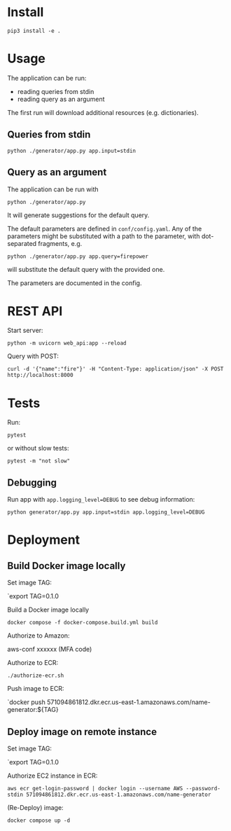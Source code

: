 # Install

```
pip3 install -e .
```

# Usage

The application can be run:
* reading queries from stdin
* reading query as an argument

The first run will download additional resources (e.g. dictionaries).

## Queries from stdin

```
python ./generator/app.py app.input=stdin
```

## Query as an argument

The application can be run with

```
python ./generator/app.py
```

It will generate suggestions for the default query.

The default parameters are defined in `conf/config.yaml`. Any of the parameters might be substituted with a path to the
parameter, with dot-separated fragments, e.g.

```
python ./generator/app.py app.query=firepower
```

will substitute the default query with the provided one.

The parameters are documented in the config.

# REST API

Start server:
```
python -m uvicorn web_api:app --reload
```

Query with POST:
```
curl -d '{"name":"fire"}' -H "Content-Type: application/json" -X POST http://localhost:8000
```

# Tests

Run:
```
pytest
```
or without slow tests:
```
pytest -m "not slow"
```

## Debugging

Run app with `app.logging_level=DEBUG` to see debug information:
```
python generator/app.py app.input=stdin app.logging_level=DEBUG
```

# Deployment

## Build Docker image locally

Set image TAG:

`export TAG=0.1.0

Build a Docker image locally

`docker compose -f docker-compose.build.yml build`

Authorize to Amazon:

aws-conf xxxxxx (MFA code)

Authorize to ECR:

`./authorize-ecr.sh`

Push image to ECR:

`docker push 571094861812.dkr.ecr.us-east-1.amazonaws.com/name-generator:${TAG}

## Deploy image on remote instance

Set image TAG:

`export TAG=0.1.0

Authorize EC2 instance in ECR:

`aws ecr get-login-password | docker login --username AWS --password-stdin 571094861812.dkr.ecr.us-east-1.amazonaws.com/name-generator`

(Re-Deploy) image:

`docker compose up -d`
